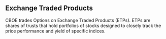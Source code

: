 ## Exchange Traded Products

CBOE trades Options on Exchange Traded Products (ETPs). ETPs are shares of trusts that hold portfolios of stocks designed to closely track the price performance and yield of specific indices.